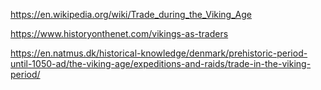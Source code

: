 https://en.wikipedia.org/wiki/Trade_during_the_Viking_Age

https://www.historyonthenet.com/vikings-as-traders

https://en.natmus.dk/historical-knowledge/denmark/prehistoric-period-until-1050-ad/the-viking-age/expeditions-and-raids/trade-in-the-viking-period/
